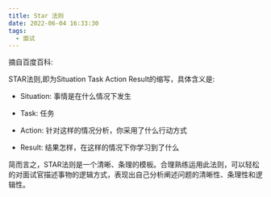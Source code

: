 ```yaml
---
title: Star 法则
date: 2022-06-04 16:33:30
tags:
  - 面试
---
```


摘自百度百科:

STAR法则,即为Situation Task Action Result的缩写，具体含义是:

- Situation: 事情是在什么情况下发生

- Task: 任务

- Action: 针对这样的情况分析，你采用了什么行动方式

- Result: 结果怎样，在这样的情况下你学习到了什么

简而言之，STAR法则是一个清晰、条理的模板。合理熟练运用此法则，可以轻松的对面试官描述事物的逻辑方式，表现出自己分析阐述问题的清晰性、条理性和逻辑性。
